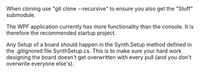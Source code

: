 When cloning use "git clone --recursive" to ensure you also get the "Stuff" submodule.

The WPF application currently has more functionality than the console. It is therefore the recommended startup project.

Any Setup of a board should happen in the Synth.Setup method defined in the .gitignored file SynthSetup.cs. This is to make sure your hard work designing the board doesn't get overwritten with every pull (and you don't overwrite everyone else's).
